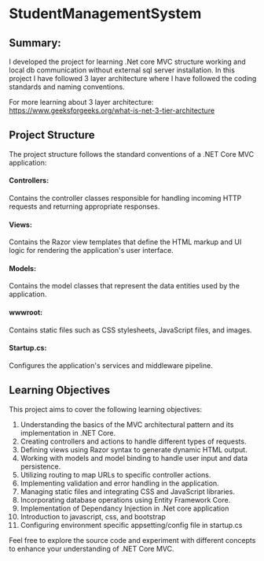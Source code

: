 # StudentManagementSystem

## Summary:
I developed the project for learning .Net core MVC structure working and local db communication without external sql server installation.
In this project I have followed 3 layer architecture where I have followed the coding standards and naming conventions.

For more learning about 3 layer architecture: <a>https://www.geeksforgeeks.org/what-is-net-3-tier-architecture</a>

## Project Structure
The project structure follows the standard conventions of a .NET Core MVC application:

#### Controllers:
Contains the controller classes responsible for handling incoming HTTP requests and returning appropriate responses.
#### Views: 
Contains the Razor view templates that define the HTML markup and UI logic for rendering the application's user interface.
#### Models: 
Contains the model classes that represent the data entities used by the application.
#### wwwroot: 
Contains static files such as CSS stylesheets, JavaScript files, and images.
#### Startup.cs: 
Configures the application's services and middleware pipeline.

## Learning Objectives
This project aims to cover the following learning objectives:

1. Understanding the basics of the MVC architectural pattern and its implementation in .NET Core.
2. Creating controllers and actions to handle different types of requests.
3. Defining views using Razor syntax to generate dynamic HTML output.
4. Working with models and model binding to handle user input and data persistence.
5. Utilizing routing to map URLs to specific controller actions.
6. Implementing validation and error handling in the application.
7. Managing static files and integrating CSS and JavaScript libraries.
8. Incorporating database operations using Entity Framework Core.
9. Implementation of Dependancy Injection in .Net core application
10. Introduction to javascript, css, and bootstrap
11. Configuring environment specific appsetting/config file in startup.cs

Feel free to explore the source code and experiment with different concepts to enhance your understanding of .NET Core MVC.
